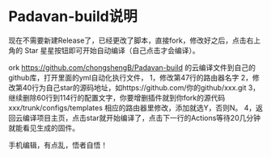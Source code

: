 # Padavan-build说明
现在不需要新建Release了，已经更改了脚本，直接fork，修改好之后，点击右上角的 Star 星星按钮即可开始自动编译（自己点击才会编译）。

ork  https://github.com/chongshengB/Padavan-build 的云编译文件到自己的github库，打开里面的yml自动化执行文件，
1，修改第47行的路由器名字
2，修改第40行为自己star的源码地址，如https://github.com/你的github/xxx.git
3，继续删除60行到114行的配置文字，你要增删插件就到你fork的源代码xxx/trunk/configs/templates 相应的路由器里修改，添加就选Y，否则N。
4，返回云编译项目主页，点击star就开始编译了，点击下一行的Actions等待20几分钟就能看见生成的固件。

手机编辑，有点乱，悟者自悟！
